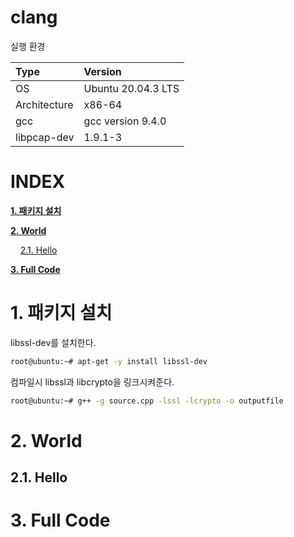 # clang

실행 환경

| Type          | Version                   |
| :---          | :---                      |
| OS            | Ubuntu 20.04.3 LTS        |
| Architecture  | x86-64                    |
| gcc           | gcc version 9.4.0         |
| libpcap-dev   | 1.9.1-3                   |

# **INDEX**

**[1. 패키지 설치](#1.-패키지-설치)**

**[2. World](#2.-World)**

&nbsp;&nbsp;&nbsp;&nbsp;[2.1. Hello](#2.1.-Hello)

**[3. Full Code](#3.-Full-Code)**


# **1. 패키지 설치**

libssl-dev를 설치한다.

```sh
root@ubuntu:~# apt-get -y install libssl-dev
```

컴파일시 libssl과 libcrypto을 링크시켜준다.

```sh
root@ubuntu:~# g++ -g source.cpp -lssl -lcrypto -o outputfile
```

# **2. World**
## **2.1. Hello**
# **3. Full Code**